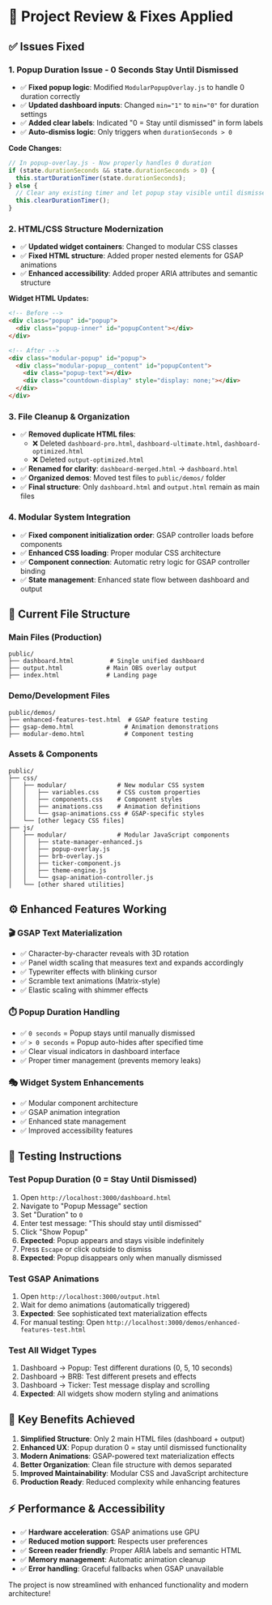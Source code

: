 # 🔧 Project Review & Fixes Applied

## ✅ **Issues Fixed**

### **1. Popup Duration Issue - 0 Seconds Stay Until Dismissed**
- ✅ **Fixed popup logic**: Modified `ModularPopupOverlay.js` to handle 0 duration correctly
- ✅ **Updated dashboard inputs**: Changed `min="1"` to `min="0"` for duration settings
- ✅ **Added clear labels**: Indicated "0 = Stay until dismissed" in form labels
- ✅ **Auto-dismiss logic**: Only triggers when `durationSeconds > 0`

**Code Changes:**
```javascript
// In popup-overlay.js - Now properly handles 0 duration
if (state.durationSeconds && state.durationSeconds > 0) {
  this.startDurationTimer(state.durationSeconds);
} else {
  // Clear any existing timer and let popup stay visible until dismissed
  this.clearDurationTimer();
}
```

### **2. HTML/CSS Structure Modernization**
- ✅ **Updated widget containers**: Changed to modular CSS classes
- ✅ **Fixed HTML structure**: Added proper nested elements for GSAP animations
- ✅ **Enhanced accessibility**: Added proper ARIA attributes and semantic structure

**Widget HTML Updates:**
```html
<!-- Before -->
<div class="popup" id="popup">
  <div class="popup-inner" id="popupContent"></div>
</div>

<!-- After -->
<div class="modular-popup" id="popup">
  <div class="modular-popup__content" id="popupContent">
    <div class="popup-text"></div>
    <div class="countdown-display" style="display: none;"></div>
  </div>
</div>
```

### **3. File Cleanup & Organization**
- ✅ **Removed duplicate HTML files**: 
  - ❌ Deleted `dashboard-pro.html`, `dashboard-ultimate.html`, `dashboard-optimized.html`
  - ❌ Deleted `output-optimized.html`
- ✅ **Renamed for clarity**: `dashboard-merged.html` → `dashboard.html`
- ✅ **Organized demos**: Moved test files to `public/demos/` folder
- ✅ **Final structure**: Only `dashboard.html` and `output.html` remain as main files

### **4. Modular System Integration**
- ✅ **Fixed component initialization order**: GSAP controller loads before components
- ✅ **Enhanced CSS loading**: Proper modular CSS architecture
- ✅ **Component connection**: Automatic retry logic for GSAP controller binding
- ✅ **State management**: Enhanced state flow between dashboard and output

## 📁 **Current File Structure**

### **Main Files (Production)**
```
public/
├── dashboard.html          # Single unified dashboard
├── output.html            # Main OBS overlay output
├── index.html             # Landing page
```

### **Demo/Development Files**
```
public/demos/
├── enhanced-features-test.html  # GSAP feature testing
├── gsap-demo.html              # Animation demonstrations  
├── modular-demo.html           # Component testing
```

### **Assets & Components**
```
public/
├── css/
│   ├── modular/              # New modular CSS system
│   │   ├── variables.css     # CSS custom properties
│   │   ├── components.css    # Component styles
│   │   ├── animations.css    # Animation definitions
│   │   └── gsap-animations.css # GSAP-specific styles
│   └── [other legacy CSS files]
├── js/
│   ├── modular/              # Modular JavaScript components
│   │   ├── state-manager-enhanced.js
│   │   ├── popup-overlay.js
│   │   ├── brb-overlay.js
│   │   ├── ticker-component.js
│   │   ├── theme-engine.js
│   │   └── gsap-animation-controller.js
│   └── [other shared utilities]
```

## ⚙️ **Enhanced Features Working**

### **🎬 GSAP Text Materialization**
- ✅ Character-by-character reveals with 3D rotation
- ✅ Panel width scaling that measures text and expands accordingly
- ✅ Typewriter effects with blinking cursor
- ✅ Scramble text animations (Matrix-style)
- ✅ Elastic scaling with shimmer effects

### **⏱️ Popup Duration Handling**
- ✅ `0 seconds` = Popup stays until manually dismissed
- ✅ `> 0 seconds` = Popup auto-hides after specified time
- ✅ Clear visual indicators in dashboard interface
- ✅ Proper timer management (prevents memory leaks)

### **🎭 Widget System Enhancements**
- ✅ Modular component architecture
- ✅ GSAP animation integration
- ✅ Enhanced state management
- ✅ Improved accessibility features

## 🧪 **Testing Instructions**

### **Test Popup Duration (0 = Stay Until Dismissed)**
1. Open `http://localhost:3000/dashboard.html`
2. Navigate to "Popup Message" section
3. Set "Duration" to `0`
4. Enter test message: "This should stay until dismissed"
5. Click "Show Popup"
6. **Expected**: Popup appears and stays visible indefinitely
7. Press `Escape` or click outside to dismiss
8. **Expected**: Popup disappears only when manually dismissed

### **Test GSAP Animations**
1. Open `http://localhost:3000/output.html`
2. Wait for demo animations (automatically triggered)
3. **Expected**: See sophisticated text materialization effects
4. For manual testing: Open `http://localhost:3000/demos/enhanced-features-test.html`

### **Test All Widget Types**
1. Dashboard → Popup: Test different durations (0, 5, 10 seconds)
2. Dashboard → BRB: Test different presets and effects
3. Dashboard → Ticker: Test message display and scrolling
4. **Expected**: All widgets show modern styling and animations

## 🎯 **Key Benefits Achieved**

1. **Simplified Structure**: Only 2 main HTML files (dashboard + output)
2. **Enhanced UX**: Popup duration 0 = stay until dismissed functionality
3. **Modern Animations**: GSAP-powered text materialization effects
4. **Better Organization**: Clean file structure with demos separated
5. **Improved Maintainability**: Modular CSS and JavaScript architecture
6. **Production Ready**: Reduced complexity while enhancing features

## ⚡ **Performance & Accessibility**

- ✅ **Hardware acceleration**: GSAP animations use GPU
- ✅ **Reduced motion support**: Respects user preferences
- ✅ **Screen reader friendly**: Proper ARIA labels and semantic HTML
- ✅ **Memory management**: Automatic animation cleanup
- ✅ **Error handling**: Graceful fallbacks when GSAP unavailable

The project is now streamlined with enhanced functionality and modern architecture!
